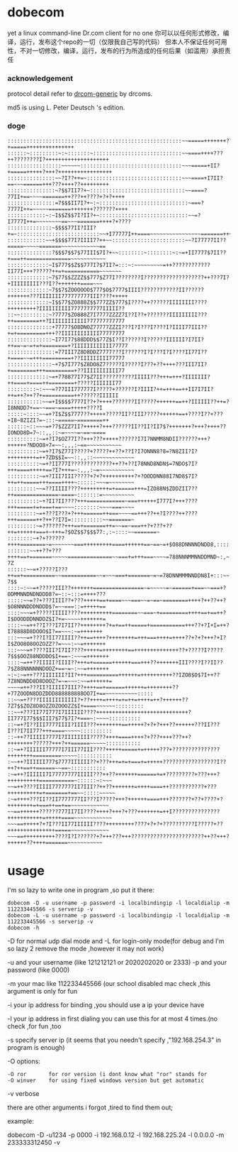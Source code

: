 # dobecom

 yet a linux command-line Dr.com client for no one
 你可以以任何形式修改，编译，运行，发布这个repo的一切（仅限我自己写的代码）
 但本人不保证任何可用性，不对一切修改，编译，运行，发布的行为所造成的任何后果（如滥用）承担责任

### acknowledgement
 
 protocol detail refer to [drcom-generic](https://github.com/drcoms/drcom-generic) by drcoms.
 
 md5 is using L. Peter Deutsch 's edition.
### doge
    :::::::::::::::::::::::::::::::::::::::::::::::::::::::~~=====+++++++??????????+=====+++++++++++++++
    ::::::~:::::::::~:~:::::::~::::::::::::::::::::::::::::~~====++++???++????????I?++++++++++++++++++++
    :::::::::::::::::~~~~~~::::::::::::::::::::::::::::::::~~~=====+II?+=====+++++?+++?+++++++++++++++++
    :::::::::::::::~~?I??++=~::::::::::::::::::::::::::::::~~~====+I7II?==~~~======+++???++++??+++++++++
    :::::::::::::::~?$$7II7?+~::::::::::::::::::::::::::::::~~====?77II+==~~~~=======++???++????+?+?++++
    :::::::::::::::=7$$$II7I?+~:~::::::::::::::::::::::::::::~===?7777I++=~~~~~=======+++++++???????++++
    ::::::::::::~:~I$$Z$$7I?II?+~::::::::::::::::::::::::::::~~=?I7777I++=~~~~~~~~==~~~=======++++?+????
    ::::::::::::::~$$$$77II?III?+=~::::::::::::::::::::::::::~~+I77777I++====~~~~~~~~~~~~~~~~=======++++
    ::::::::::::~~+$$$$77I7IIII7?++~~:::::::::::::::::::::::~~?I77777II??=====~~~~~=======~~~~~~~~~~~~==
    ::::::::::::::?$$$7$$7$77III$7I?+~~::::::::~::::::::~:~=+II7777$7II??+===++==============~~~~~~~~~~~
    :::::::::::::~I$777$$Z$$777I7$7II?=:::~:~~~~~~~~~=++????????????II77I+++??????++=+===========~~~~~~~
    :::::::::::::~7$77$$ZZZZ$$777$Z77I????????I???????????????????++???7I?+IIIIIIIII???I??+++++++====~~~
    :::::::::::::~7$$7$ZOOOOOO$777$O$7777$IIII????????????II??????+++++++???IIIIIII777777777III????+++++
    :::::::::::::~I$$77$ZO888Z$$777ZZ$777$I????++??????IIIIIIII????+++++++++?IIIIIIIIII7777777777IIIII??
    ::~~:::::::::~?7777$ZO888Z7I7777ZZZZ7I??I??+???????IIIIIIIII???++========++?IIIIIIIIIIII777777777777
    ::::::::::::::+77777$O8DNOZ77777ZZZI???I?I???I????I?IIII77III??+=+=========+++??IIIIIIIIIIII77777777
    ::::::::::::::~I77I77$88DDD$$77Z$I??I??????I??????IIIIII?I7II?++==~=~=+=+========+?IIIIIIIIIIII77777
    :::::::::::::::=77III7Z8D8DDZ7777???I??????I?I???I?I????II77I??+====~~=+++=========+??IIIIIIIII77777
    ::::::::::::::~+7$7I777$Z8DO8Z7?????I?????I???+??++++???III7II?+========+++=========+??IIIIIIIIIII77
    :::::::::::::~=+778877I77$Z7II??????????IIIII???+++=+++?IIIIIII?++====+====++========+?????IIIIIII77
    :::::::::~:~~~=?77III777777I?????+??????I?IIII?++=+++==++II7I7II?++=++?++??+==========++??????IIIIII
    :::::::::::~~=+I$$$$7777I??+?++++???????II?????++++++==++?IIIIII??++=?I8NNDD7+==~~===~====+++++????I
    :::::~::::~~=+?I$Z$$7777??+++++?????II??III?????++++++==+????I??+???+I8~8ZIZI?=~:::~=====~========++
    ::::::~::~~~=+?7$ZZZ7II?+++++?+++??????II??II?II7$?+++++++?+++?++++??IONDD8D=7~::,,::~=~~~~=~==~====
    ::::::::::~=+?I7$OZ77I??+++???+++++??????I7I7NNMM8NDII??????+++?++++++?NDOO8+7=~~:,,,:~==~~~~~~~~~~~
    ::::::::::~=+?I7$Z77I?????+?????++??+??I?I7ONNN8?8=?N8ZII?I?+++++++++=++7ZD$$I=~~::,,::~~~~~~~~~~~~~
    ::::::::::~=+?II777I?????????????++??+??I78NND8NDN$=7NDO$7I?+++====+++++==?I?+++=~:,,,:~=~~~~~~~~~~~
    ::::::::::~=+?III7III?????+?+?++++++++++?+?OODDNN88I7ND8$7I?++=++=====+++====++++~::::::~~~=~~~~~~~~
    :::::::::~~=??IIIII????+++++++++=+======+++=IZO88N$ZDDZII7??++==============~====~:::::::=~~~~~~~~~~
    ::::::::::~+?II?II????+++============~===++++++I777I?+++????+++=====+=+===+==~~~~::::::::~~~~===~~~~
    :::::::::~=+???I???+?+++======++===~~~~==+++??++?I????++????+++======++?++??I7I=::::::::::~~=======~
    :::::::::~=???????+++==+=======++=~~==~===++?+???+??++=++++++===+~+++=?$OZ$$7$$$77:,:~::::~~=======~
    ::::::::~+?+??????++++========~=~~~~~~~===+++++++++====++++++==~==~=+$O88DNNNNDNDD8,:::::~===+====+?
    :::::::~~++??+???++++==+=======~~~~~==============~~===+=+++===~~~~=788NNNMMNNDDMND~:,~:~::~+++=+?7Z
    ::::::~~=+?????I???++==+==========~~===========~~=~~~===+=======~=~=78DNNMMMNNDDN8I+:::~~::~=+++?7$$
    ::::~:~~=+?????III??+++++++================~=~~~~~=~======+===~~===+?ODMMNNDNDNDDD8?=~::~:::=++++???
    :::::~~=??+???IIII??+???+++++==+====~~~===~~=~==~========++++?++??++?$O8NNNDDDNDDD$?=~~===::=+++++==
    ::::~~~=+?????IIIII????++++++++++========~~===~+=========++++==+==++?I$OOODDDNNDDZ$I?+=~~~~~+++++++=
    ::::~~=++??I???I7I7II??++++++++?+=+==++=====+===========+++??+?I+I=++?I78888D8DOOO$I?==~~~:~=+++++++
    :::~~~=+???I?II77IIII??++==++++?++++++++=+++===++++=++++??+?+?+++?+I?I$ZOO8O8OOZOZZ??=~~~:~~=+++++++
    :::~~~=+????III?I7II????+++++=++++++++==++++++++++++++??+?????I?????7$$$OOZ88NDDDO$I+==~:~~~=+++++++
    ::::~=++??IIIII?IIII??+++=+======++++++===+++??+++++++III????I??II??7$Z88NNNNNNDOOZ+==~=~:~~=+++++++
    ~:~:~=++???IIIIIII?II?+++==========++++++=++++++++++??IZO8$O$7I++??7Z8NDNDD8D8DOOZ?=~=~~~:~~=++++++=
    ~~~~=++???II?IIIII7III??++++==+======++++++=++++++++??+77ZOODN8DDZDDD888888888OO7I+==~~~~~~~~~~:::::
    ::~~=+????IIIIIIIIIIII?+??++++=++++=+=++=++++=++?++++++??7Z7$$ZOZ8D8OZZOZOOOZZ$I+====~~~~~~:::::::::
    ::~~+???II77I777I7IIIIII????+++++++++++++++++++++++++++++?II777I77$$$III7$77$7I?+===~:~~~~::::::::::
    ::~=+?I??III7777IIII?IIII???++++++++==+++++?+?+?+++??++++++???II???I???I7II77?+++====~~~~~::::::::::
    ::~++??IIIII7777I7IIIIIIII?????++++====++++?+???++++???++?++++++++??????+++?++======~~~~~:::::::::::
    ::~=+?IIIIII77777I7III77III????+++++=====+=+++++???+???????????????++++++++=========~~~~~:::::::::::
    :~~++?IIIIII777$7777IIIIII??+???+++=+=+===+=+++++?????????????????I??++?++==++======~~==~:::::::::::
    :~=++?IIIIII7I77777777IIIII???++??+++++++======+=+?????????+???+++?++++++++++===========~::::::~:~~~
    ~~=++????IIIII7777777II7III??++??+++++++=++++====++???????????+???++++++++++=+=======+==~~:::::~~~~~
    :~=++++???II??II7777777II???I?????+++?++++++====+++???????+??+????+?++++++++=+===++==+==~~~~~~~~~~~~
    ~~==++++++??????777II7II????++++?+++?+???+++++++=++I???????????????+++++++++++=+++++====~~~~~~~~~~~~
    ~~~==+++++?+?I???II77IIIIII????+++++++++????+?+?+??????????I?????+??+++++++++++++++=====~~~~~~~~~~~~
    ~~~==++++++++++????I?I??????+?+++???+++???????????????????????++??+++?++++++??++++=======~~~~~~~~~~~


# usage

 I'm so lazy to write one in program ,so put it there:
 
    dobecom -D -u username -p password -i localbindingip -l localdialip -m 112233445566 -s serverip -v
    dobecom -L -u username -p password -i localbindingip -l localdialip -m 112233445566 -s serverip -v
    dobecom -h
-D for normal udp dial mode and -L for login-only mode(for debug and I'm so lazy 2 remove the mode ,however it may not work)

-u and your username (like 121212121 or 2020202020 or 2333) -p and your password (like 0000)

-m your mac like 112233445566 (our school disabled mac check ,this argument is only for fun

-i your ip address for binding ,you should use a ip your device have

-l your ip address in first dialing you can use this for at most 4 times.(no check ,for fun ,too

-s specify server ip (it seems that you needn't specify ,"192.168.254.3" in program is enough)

-O options:

    -O ror       for ror version (i dont know what "ror" stands for
    -O winver    for using fixed windows version but get automatic

-v verbose

there are other arguments i forgot ,tired to find them out;

example:

   dobecom -D -u1234 -p 0000 -i 192.168.0.12 -l 192.168.225.24 -l 0.0.0.0 -m 233333312450 -v
